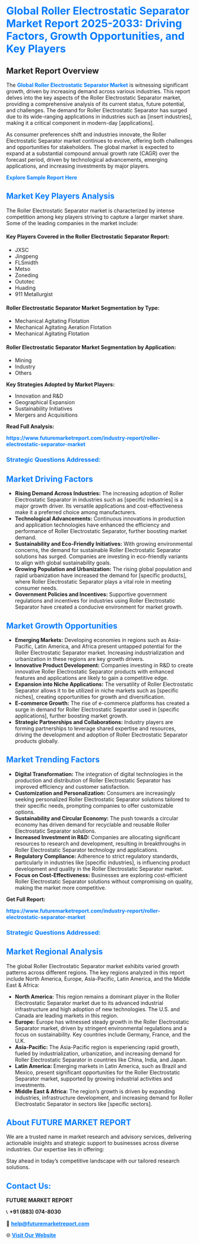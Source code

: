 <h1 style="color: #007BFF;">Global Roller Electrostatic Separator Market Report 2025-2033: Driving Factors, Growth Opportunities, and Key Players</h1>

<section id="overview">
<h2>Market Report Overview</h2>
<p>The <a href="https://www.futuremarketreport.com/industry-report/roller-electrostatic-separator-market" style="color: #007BFF; text-decoration: none;"><strong>Global Roller Electrostatic Separator Market</strong></a> is witnessing significant growth, driven by increasing demand across various industries. This report delves into the key aspects of the Roller Electrostatic Separator market, providing a comprehensive analysis of its current status, future potential, and challenges. The demand for Roller Electrostatic Separator has surged due to its wide-ranging applications in industries such as [insert industries], making it a critical component in modern-day [applications].</p>
<p>As consumer preferences shift and industries innovate, the Roller Electrostatic Separator market continues to evolve, offering both challenges and opportunities for stakeholders. The global market is expected to expand at a substantial compound annual growth rate (CAGR) over the forecast period, driven by technological advancements, emerging applications, and increasing investments by major players.</p>
</section>

<section id="overview">
<p><a href="https://www.futuremarketreport.com/request-sample/reportId=29163" style="color: #007BFF; text-decoration: none;"><strong>Explore Sample Report Here</strong></a></p>
</section>

<section id="key-players">
<h2 style="color: #007BFF;">Market Key Players Analysis</h2>
<p>The Roller Electrostatic Separator market is characterized by intense competition among key players striving to capture a larger market share. Some of the leading companies in the market include:</p>
<h4>Key Players Covered in the Roller Electrostatic Separator Report:</h4>
<ul><li>JXSC</li><li>Jingpeng</li><li>FLSmidth</li><li>Metso</li><li>Zoneding</li><li>Outotec</li><li>Huading</li><li>911 Metallurgist</li></ul>
<h4>Roller Electrostatic Separator Market Segmentation by Type:</h4>
<ul><li>Mechanical Agitating Flotation</li><li>Mechanical Agitating Aeration Flotation</li><li>Mechanical Agitating Flotation</li></ul>

<h4>Roller Electrostatic Separator Market Segmentation by Application:</h4>
<ul><li>Mining</li><li>Industry</li><li>Others</li></ul>
<p><strong>Key Strategies Adopted by Market Players:</strong></p>
<ul>
<li>Innovation and R&D</li>
<li>Geographical Expansion</li>
<li>Sustainability Initiatives</li>
<li>Mergers and Acquisitions</li>
</ul>
</section>

<section>
<p><strong>Read Full Analysis: </strong></p><a href="https://www.futuremarketreport.com/industry-report/roller-electrostatic-separator-market" style="color: #007BFF; text-decoration: none;"><strong>https://www.futuremarketreport.com/industry-report/roller-electrostatic-separator-market</strong></a>
<h3 style="color: #007BFF;">Strategic Questions Addressed:</h3>
</section>

<section id="driving-factors">
<h2 style="color: #007BFF;">Market Driving Factors</h2>
<ul>
<li><strong>Rising Demand Across Industries:</strong> The increasing adoption of Roller Electrostatic Separator in industries such as [specific industries] is a major growth driver. Its versatile applications and cost-effectiveness make it a preferred choice among manufacturers.</li>
<li><strong>Technological Advancements:</strong> Continuous innovations in production and application technologies have enhanced the efficiency and performance of Roller Electrostatic Separator, further boosting market demand.</li>
<li><strong>Sustainability and Eco-Friendly Initiatives:</strong> With growing environmental concerns, the demand for sustainable Roller Electrostatic Separator solutions has surged. Companies are investing in eco-friendly variants to align with global sustainability goals.</li>
<li><strong>Growing Population and Urbanization:</strong> The rising global population and rapid urbanization have increased the demand for [specific products], where Roller Electrostatic Separator plays a vital role in meeting consumer needs.</li>
<li><strong>Government Policies and Incentives:</strong> Supportive government regulations and incentives for industries using Roller Electrostatic Separator have created a conducive environment for market growth.</li>
</ul>
</section>

<section id="growth-opportunities">
<h2 style="color: #007BFF;">Market Growth Opportunities</h2>
<ul>
<li><strong>Emerging Markets:</strong> Developing economies in regions such as Asia-Pacific, Latin America, and Africa present untapped potential for the Roller Electrostatic Separator market. Increasing industrialization and urbanization in these regions are key growth drivers.</li>
<li><strong>Innovative Product Development:</strong> Companies investing in R&D to create innovative Roller Electrostatic Separator products with enhanced features and applications are likely to gain a competitive edge.</li>
<li><strong>Expansion into Niche Applications:</strong> The versatility of Roller Electrostatic Separator allows it to be utilized in niche markets such as [specific niches], creating opportunities for growth and diversification.</li>
<li><strong>E-commerce Growth:</strong> The rise of e-commerce platforms has created a surge in demand for Roller Electrostatic Separator used in [specific applications], further boosting market growth.</li>
<li><strong>Strategic Partnerships and Collaborations:</strong> Industry players are forming partnerships to leverage shared expertise and resources, driving the development and adoption of Roller Electrostatic Separator products globally.</li>
</ul>
</section>

<section id="trending-factors">
<h2 style="color: #007BFF;">Market Trending Factors</h2>
<ul>
<li><strong>Digital Transformation:</strong> The integration of digital technologies in the production and distribution of Roller Electrostatic Separator has improved efficiency and customer satisfaction.</li>
<li><strong>Customization and Personalization:</strong> Consumers are increasingly seeking personalized Roller Electrostatic Separator solutions tailored to their specific needs, prompting companies to offer customizable options.</li>
<li><strong>Sustainability and Circular Economy:</strong> The push towards a circular economy has driven demand for recyclable and reusable Roller Electrostatic Separator solutions.</li>
<li><strong>Increased Investment in R&D:</strong> Companies are allocating significant resources to research and development, resulting in breakthroughs in Roller Electrostatic Separator technology and applications.</li>
<li><strong>Regulatory Compliance:</strong> Adherence to strict regulatory standards, particularly in industries like [specific industries], is influencing product development and quality in the Roller Electrostatic Separator market.</li>
<li><strong>Focus on Cost-Effectiveness:</strong> Businesses are exploring cost-efficient Roller Electrostatic Separator solutions without compromising on quality, making the market more competitive.</li>
</ul>
</section>

<section>
<p><strong>Get Full Report: </strong></p><a href="https://www.futuremarketreport.com/industry-report/roller-electrostatic-separator-market" style="color: #007BFF; text-decoration: none;"><strong>https://www.futuremarketreport.com/industry-report/roller-electrostatic-separator-market</strong></a>
<h3 style="color: #007BFF;">Strategic Questions Addressed:</h3>
</section>


<section id="regional-analysis">
<h2 style="color: #007BFF;">Market Regional Analysis</h2>
<p>The global Roller Electrostatic Separator market exhibits varied growth patterns across different regions. The key regions analyzed in this report include North America, Europe, Asia-Pacific, Latin America, and the Middle East & Africa:</p>
<ul>
<li><strong>North America:</strong> This region remains a dominant player in the Roller Electrostatic Separator market due to its advanced industrial infrastructure and high adoption of new technologies. The U.S. and Canada are leading markets in this region.</li>
<li><strong>Europe:</strong> Europe has witnessed steady growth in the Roller Electrostatic Separator market, driven by stringent environmental regulations and a focus on sustainability. Key countries include Germany, France, and the U.K.</li>
<li><strong>Asia-Pacific:</strong> The Asia-Pacific region is experiencing rapid growth, fueled by industrialization, urbanization, and increasing demand for Roller Electrostatic Separator in countries like China, India, and Japan.</li>
<li><strong>Latin America:</strong> Emerging markets in Latin America, such as Brazil and Mexico, present significant opportunities for the Roller Electrostatic Separator market, supported by growing industrial activities and investments.</li>
<li><strong>Middle East & Africa:</strong> The region’s growth is driven by expanding industries, infrastructure development, and increasing demand for Roller Electrostatic Separator in sectors like [specific sectors].</li>
</ul>
</section>

<footer>
<h2 style="color: #007BFF;">About FUTURE MARKET REPORT</h2>
<p>We are a trusted name in market research and advisory services, delivering actionable insights and strategic support to businesses across diverse industries. Our expertise lies in offering:</p>

<p>Stay ahead in today’s competitive landscape with our tailored research solutions.</p>

<h2 style="color: #007BFF;">Contact Us:</h2>
<p><strong>FUTURE MARKET REPORT</strong></p>
<p>📞 <strong>+91 (883) 074-8030</strong></p>
<p>📧 <strong><a href="mailto:help@futuremarketreport.com" style="color: #007BFF;">help@futuremarketreport.com</a></strong></p>
<p>🌐 <strong><a href="https://www.futuremarketreport.com/" style="color: #007BFF;">Visit Our Website</a></strong></p>
</footer>